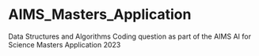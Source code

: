 # AIMS_Masters_Application
Data Structures and Algorithms Coding question as part of the AIMS AI for Science Masters Application 2023
